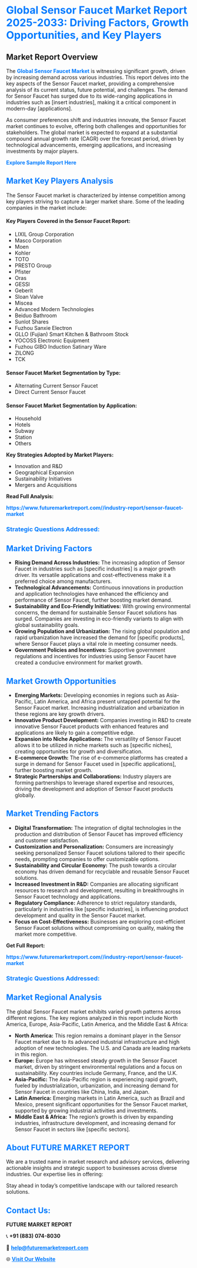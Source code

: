 <h1 style="color: #007BFF;">Global Sensor Faucet Market Report 2025-2033: Driving Factors, Growth Opportunities, and Key Players</h1>

<section id="overview">
<h2>Market Report Overview</h2>
<p>The <a href="https://www.futuremarketreport.com//industry-report/sensor-faucet-market" style="color: #007BFF; text-decoration: none;"><strong>Global Sensor Faucet Market</strong></a> is witnessing significant growth, driven by increasing demand across various industries. This report delves into the key aspects of the Sensor Faucet market, providing a comprehensive analysis of its current status, future potential, and challenges. The demand for Sensor Faucet has surged due to its wide-ranging applications in industries such as [insert industries], making it a critical component in modern-day [applications].</p>
<p>As consumer preferences shift and industries innovate, the Sensor Faucet market continues to evolve, offering both challenges and opportunities for stakeholders. The global market is expected to expand at a substantial compound annual growth rate (CAGR) over the forecast period, driven by technological advancements, emerging applications, and increasing investments by major players.</p>
</section>

<section id="overview">
<p><a href="https://www.futuremarketreport.com//request-sample/reportId=91369" style="color: #007BFF; text-decoration: none;"><strong>Explore Sample Report Here</strong></a></p>
</section>

<section id="key-players">
<h2 style="color: #007BFF;">Market Key Players Analysis</h2>
<p>The Sensor Faucet market is characterized by intense competition among key players striving to capture a larger market share. Some of the leading companies in the market include:</p>
<h4>Key Players Covered in the Sensor Faucet Report:</h4>
<ul><li>LIXIL Group Corporation</li><li>Masco Corporation</li><li>Moen</li><li>Kohler</li><li>TOTO</li><li>PRESTO Group</li><li>Pfister</li><li>Oras</li><li>GESSI</li><li>Geberit</li><li>Sloan Valve</li><li>Miscea</li><li>Advanced Modern Technologies</li><li>Beiduo Bathroom</li><li>Sunlot Shares</li><li>Fuzhou Sanxie Electron</li><li>GLLO (Fujian) Smart Kitchen &amp; Bathroom Stock</li><li>YOCOSS Electronic Equipment</li><li>Fuzhou GIBO Induction Satinary Ware</li><li>ZILONG</li><li>TCK</li></ul>
<h4>Sensor Faucet Market Segmentation by Type:</h4>
<ul><li>Alternating Current Sensor Faucet</li><li>Direct Current Sensor Faucet</li></ul>

<h4>Sensor Faucet Market Segmentation by Application:</h4>
<ul><li>Household</li><li>Hotels</li><li>Subway</li><li>Station</li><li>Others</li></ul>
<p><strong>Key Strategies Adopted by Market Players:</strong></p>
<ul>
<li>Innovation and R&D</li>
<li>Geographical Expansion</li>
<li>Sustainability Initiatives</li>
<li>Mergers and Acquisitions</li>
</ul>
</section>

<section>
<p><strong>Read Full Analysis: </strong></p><a href="https://www.futuremarketreport.com//industry-report/sensor-faucet-market" style="color: #007BFF; text-decoration: none;"><strong>https://www.futuremarketreport.com//industry-report/sensor-faucet-market</strong></a>
<h3 style="color: #007BFF;">Strategic Questions Addressed:</h3>
</section>

<section id="driving-factors">
<h2 style="color: #007BFF;">Market Driving Factors</h2>
<ul>
<li><strong>Rising Demand Across Industries:</strong> The increasing adoption of Sensor Faucet in industries such as [specific industries] is a major growth driver. Its versatile applications and cost-effectiveness make it a preferred choice among manufacturers.</li>
<li><strong>Technological Advancements:</strong> Continuous innovations in production and application technologies have enhanced the efficiency and performance of Sensor Faucet, further boosting market demand.</li>
<li><strong>Sustainability and Eco-Friendly Initiatives:</strong> With growing environmental concerns, the demand for sustainable Sensor Faucet solutions has surged. Companies are investing in eco-friendly variants to align with global sustainability goals.</li>
<li><strong>Growing Population and Urbanization:</strong> The rising global population and rapid urbanization have increased the demand for [specific products], where Sensor Faucet plays a vital role in meeting consumer needs.</li>
<li><strong>Government Policies and Incentives:</strong> Supportive government regulations and incentives for industries using Sensor Faucet have created a conducive environment for market growth.</li>
</ul>
</section>

<section id="growth-opportunities">
<h2 style="color: #007BFF;">Market Growth Opportunities</h2>
<ul>
<li><strong>Emerging Markets:</strong> Developing economies in regions such as Asia-Pacific, Latin America, and Africa present untapped potential for the Sensor Faucet market. Increasing industrialization and urbanization in these regions are key growth drivers.</li>
<li><strong>Innovative Product Development:</strong> Companies investing in R&D to create innovative Sensor Faucet products with enhanced features and applications are likely to gain a competitive edge.</li>
<li><strong>Expansion into Niche Applications:</strong> The versatility of Sensor Faucet allows it to be utilized in niche markets such as [specific niches], creating opportunities for growth and diversification.</li>
<li><strong>E-commerce Growth:</strong> The rise of e-commerce platforms has created a surge in demand for Sensor Faucet used in [specific applications], further boosting market growth.</li>
<li><strong>Strategic Partnerships and Collaborations:</strong> Industry players are forming partnerships to leverage shared expertise and resources, driving the development and adoption of Sensor Faucet products globally.</li>
</ul>
</section>

<section id="trending-factors">
<h2 style="color: #007BFF;">Market Trending Factors</h2>
<ul>
<li><strong>Digital Transformation:</strong> The integration of digital technologies in the production and distribution of Sensor Faucet has improved efficiency and customer satisfaction.</li>
<li><strong>Customization and Personalization:</strong> Consumers are increasingly seeking personalized Sensor Faucet solutions tailored to their specific needs, prompting companies to offer customizable options.</li>
<li><strong>Sustainability and Circular Economy:</strong> The push towards a circular economy has driven demand for recyclable and reusable Sensor Faucet solutions.</li>
<li><strong>Increased Investment in R&D:</strong> Companies are allocating significant resources to research and development, resulting in breakthroughs in Sensor Faucet technology and applications.</li>
<li><strong>Regulatory Compliance:</strong> Adherence to strict regulatory standards, particularly in industries like [specific industries], is influencing product development and quality in the Sensor Faucet market.</li>
<li><strong>Focus on Cost-Effectiveness:</strong> Businesses are exploring cost-efficient Sensor Faucet solutions without compromising on quality, making the market more competitive.</li>
</ul>
</section>

<section>
<p><strong>Get Full Report: </strong></p><a href="https://www.futuremarketreport.com//industry-report/sensor-faucet-market" style="color: #007BFF; text-decoration: none;"><strong>https://www.futuremarketreport.com//industry-report/sensor-faucet-market</strong></a>
<h3 style="color: #007BFF;">Strategic Questions Addressed:</h3>
</section>


<section id="regional-analysis">
<h2 style="color: #007BFF;">Market Regional Analysis</h2>
<p>The global Sensor Faucet market exhibits varied growth patterns across different regions. The key regions analyzed in this report include North America, Europe, Asia-Pacific, Latin America, and the Middle East & Africa:</p>
<ul>
<li><strong>North America:</strong> This region remains a dominant player in the Sensor Faucet market due to its advanced industrial infrastructure and high adoption of new technologies. The U.S. and Canada are leading markets in this region.</li>
<li><strong>Europe:</strong> Europe has witnessed steady growth in the Sensor Faucet market, driven by stringent environmental regulations and a focus on sustainability. Key countries include Germany, France, and the U.K.</li>
<li><strong>Asia-Pacific:</strong> The Asia-Pacific region is experiencing rapid growth, fueled by industrialization, urbanization, and increasing demand for Sensor Faucet in countries like China, India, and Japan.</li>
<li><strong>Latin America:</strong> Emerging markets in Latin America, such as Brazil and Mexico, present significant opportunities for the Sensor Faucet market, supported by growing industrial activities and investments.</li>
<li><strong>Middle East & Africa:</strong> The region’s growth is driven by expanding industries, infrastructure development, and increasing demand for Sensor Faucet in sectors like [specific sectors].</li>
</ul>
</section>

<footer>
<h2 style="color: #007BFF;">About FUTURE MARKET REPORT</h2>
<p>We are a trusted name in market research and advisory services, delivering actionable insights and strategic support to businesses across diverse industries. Our expertise lies in offering:</p>

<p>Stay ahead in today’s competitive landscape with our tailored research solutions.</p>

<h2 style="color: #007BFF;">Contact Us:</h2>
<p><strong>FUTURE MARKET REPORT</strong></p>
<p>📞 <strong>+91 (883) 074-8030</strong></p>
<p>📧 <strong><a href="mailto:help@futuremarketreport.com" style="color: #007BFF;">help@futuremarketreport.com</a></strong></p>
<p>🌐 <strong><a href="https://www.futuremarketreport.com/" style="color: #007BFF;">Visit Our Website</a></strong></p>
</footer>